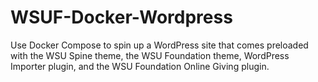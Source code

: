 # WSUF-Docker-Wordpress
Use Docker Compose to spin up a WordPress site that comes preloaded with the WSU Spine theme, the WSU Foundation theme, WordPress Importer plugin, and the WSU Foundation Online Giving plugin.
